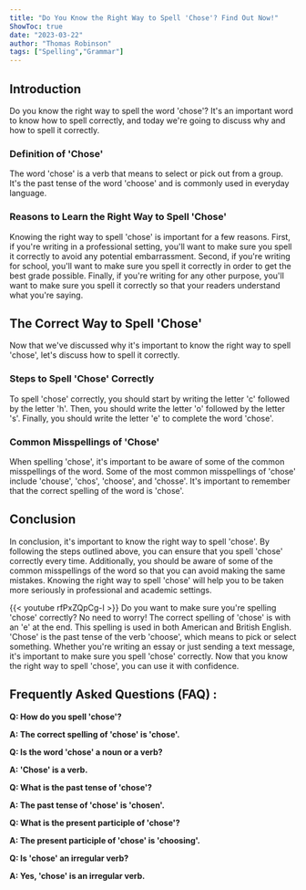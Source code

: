 ```yaml
---
title: "Do You Know the Right Way to Spell 'Chose'? Find Out Now!"
ShowToc: true 
date: "2023-03-22"
author: "Thomas Robinson" 
tags: ["Spelling","Grammar"]
---
```

## Introduction

Do you know the right way to spell the word 'chose'? It's an important word to know how to spell correctly, and today we're going to discuss why and how to spell it correctly.

### Definition of 'Chose'

The word 'chose' is a verb that means to select or pick out from a group. It's the past tense of the word 'choose' and is commonly used in everyday language.

### Reasons to Learn the Right Way to Spell 'Chose'

Knowing the right way to spell 'chose' is important for a few reasons. First, if you're writing in a professional setting, you'll want to make sure you spell it correctly to avoid any potential embarrassment. Second, if you're writing for school, you'll want to make sure you spell it correctly in order to get the best grade possible. Finally, if you're writing for any other purpose, you'll want to make sure you spell it correctly so that your readers understand what you're saying.

## The Correct Way to Spell 'Chose'

Now that we've discussed why it's important to know the right way to spell 'chose', let's discuss how to spell it correctly.

### Steps to Spell 'Chose' Correctly

To spell 'chose' correctly, you should start by writing the letter 'c' followed by the letter 'h'. Then, you should write the letter 'o' followed by the letter 's'. Finally, you should write the letter 'e' to complete the word 'chose'.

### Common Misspellings of 'Chose'

When spelling 'chose', it's important to be aware of some of the common misspellings of the word. Some of the most common misspellings of 'chose' include 'chouse', 'chos', 'choose', and 'chosse'. It's important to remember that the correct spelling of the word is 'chose'.

## Conclusion

In conclusion, it's important to know the right way to spell 'chose'. By following the steps outlined above, you can ensure that you spell 'chose' correctly every time. Additionally, you should be aware of some of the common misspellings of the word so that you can avoid making the same mistakes. Knowing the right way to spell 'chose' will help you to be taken more seriously in professional and academic settings.

{{< youtube rfPxZQpCg-I >}} 
Do you want to make sure you're spelling 'chose' correctly? No need to worry! The correct spelling of 'chose' is with an 'e' at the end. This spelling is used in both American and British English. 'Chose' is the past tense of the verb 'choose', which means to pick or select something. Whether you're writing an essay or just sending a text message, it's important to make sure you spell 'chose' correctly. Now that you know the right way to spell 'chose', you can use it with confidence.

## Frequently Asked Questions (FAQ) :
**Q: How do you spell 'chose'?**

**A: The correct spelling of 'chose' is 'chose'.**

**Q: Is the word 'chose' a noun or a verb?**

**A: 'Chose' is a verb.**

**Q: What is the past tense of 'chose'?**

**A: The past tense of 'chose' is 'chosen'.**

**Q: What is the present participle of 'chose'?**

**A: The present participle of 'chose' is 'choosing'.**

**Q: Is 'chose' an irregular verb?**

**A: Yes, 'chose' is an irregular verb.**





